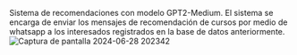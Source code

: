 Sistema de recomendaciones con modelo GPT2-Medium.
El sistema se encarga de enviar los mensajes de recomendación de cursos por medio de whatsapp a los interesados registrados en la base de datos anteriormente.
![Captura de pantalla 2024-06-28 202342](https://github.com/Luis99DavidFloresTorres/System_Recommendation/assets/74078980/a8bfaf00-d1a7-45e1-8027-db9ae7e8623c)
